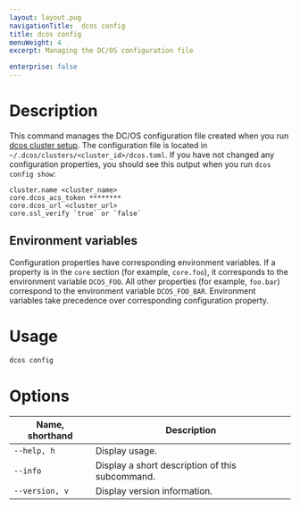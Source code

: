 ```yaml
---
layout: layout.pug
navigationTitle:  dcos config
title: dcos config
menuWeight: 4
excerpt: Managing the DC/OS configuration file

enterprise: false
---
```


# Description
This command manages the DC/OS configuration file created when you run [dcos cluster setup](/1.11/cli/command-reference/dcos-cluster/dcos-cluster-setup). The configuration file is located in `~/.dcos/clusters/<cluster_id>/dcos.toml`. If you have not changed any configuration properties, you should see this output when you run `dcos config show`:

    cluster.name <cluster_name>
    core.dcos_acs_token ********
    core.dcos_url <cluster_url>
    core.ssl_verify `true` or `false`


## Environment variables
Configuration properties have corresponding environment variables. If a property is in the `core` section (for example, `core.foo`), it corresponds to the environment variable `DCOS_FOO`. All other properties (for example,  `foo.bar`) correspond to the environment variable `DCOS_FOO_BAR`. Environment variables take precedence over corresponding configuration property.

# Usage

```bash
dcos config
```

# Options

| Name, shorthand |  Description |
|---------|-------------|
| `--help, h`   |   Display usage. |
| `--info`   |  Display a short description of this subcommand. |
| `--version, v`   |  Display version information. |
